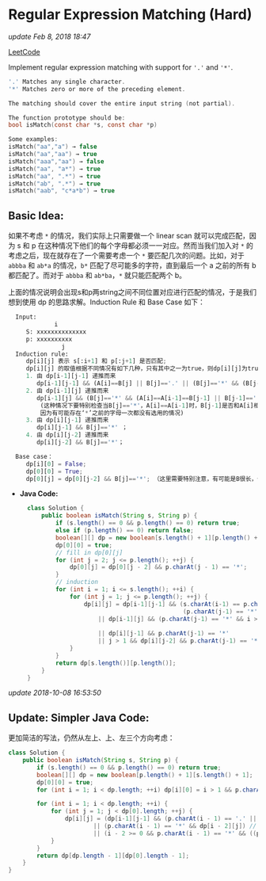 # Regular Expression Matching \(Hard\)

_update Feb 8, 2018 18:47_

[LeetCode](https://leetcode.com/problems/regular-expression-matching/description/)

Implement regular expression matching with support for `'.'` and `'*'`.

```c
'.' Matches any single character.
'*' Matches zero or more of the preceding element.

The matching should cover the entire input string (not partial).

The function prototype should be:
bool isMatch(const char *s, const char *p)

Some examples:
isMatch("aa","a") → false
isMatch("aa","aa") → true
isMatch("aaa","aa") → false
isMatch("aa", "a*") → true
isMatch("aa", ".*") → true
isMatch("ab", ".*") → true
isMatch("aab", "c*a*b") → true
```

## Basic Idea:

如果不考虑 `*` 的情况，我们实际上只需要做一个 linear scan 就可以完成匹配，因为 s 和 p 在这种情况下他们的每个字母都必须一一对应。然而当我们加入对 `*` 的考虑之后，现在就存在了一个需要考虑一个 `*` 要匹配几次的问题。比如，对于 `abbba` 和 `ab*a` 的情况，`b*` 匹配了尽可能多的字符，直到最后一个 a 之前的所有 b 都匹配了。而对于 `abbba` 和 `ab*ba`，`*` 就只能匹配两个 b。

上面的情况说明会出现s和p两string之间不同位置对应进行匹配的情况，于是我们想到使用 dp 的思路求解。Induction Rule 和 Base Case 如下：

```python
  Input:
             i
     S: xxxxxxxxxxxxxx
     p: xxxxxxxxxx
               j
  Induction rule:
     dp[i][j] 表示 s[:i+1] 和 p[:j+1] 是否匹配;
     dp[i][j] 的取值根据不同情况有如下几种，只有其中之一为true，则dp[i][j]为true：
     1. 由 dp[i-1][j-1] 递推而来
        dp[i-1][j-1] && (A[i]==B[j] || B[j]=='.' || (B[j]=='*' && (B[j-1]=='.' || B[j-1]==A[i])))；
     2. 由 dp[i-1][j] 递推而来
        dp[i-1][j] && (B[j]=='*' && (A[i]==A[i-1]==B[j-1] || B[j-1]=='.'))；
         (这种情况下要特别检查当B[j]=='*'，A[i]==A[i-1]时，B[j-1]是否和A[i]相等，
         因为有可能存在‘*’之前的字母一次都没有选用的情况)
     3. 由 dp[i][j-1] 递推而来
        dp[i][j-1] && B[j]=='*' ；
     4. 由 dp[i][j-2] 递推而来
        dp[i][j-2] && B[j]=='*'；

  Base case：
     dp[i][0] = False;
     dp[0][0] = True;
     dp[0][j] = dp[0][j-2] && B[j]=='*'; （这里需要特别注意，有可能是B很长，但都是 '*'，一次都没选用）
```

* **Java Code:**

  ```java
    class Solution {
        public boolean isMatch(String s, String p) {
            if (s.length() == 0 && p.length() == 0) return true;
            else if (p.length() == 0) return false;
            boolean[][] dp = new boolean[s.length() + 1][p.length() + 1];
            dp[0][0] = true;
            // fill in dp[0][j]
            for (int j = 2; j <= p.length(); ++j) {
                dp[0][j] = dp[0][j - 2] && p.charAt(j - 1) == '*';
            }
            // induction
            for (int i = 1; i <= s.length(); ++i) {
                for (int j = 1; j <= p.length(); ++j) {
                    dp[i][j] = dp[i-1][j-1] && (s.charAt(i-1) == p.charAt(j-1) || p.charAt(j-1) == '.' ||
                                                (p.charAt(j-1) == '*' && (p.charAt(j-2) == '.' || s.charAt(i-1) == p.charAt(j-2))))
                        || dp[i-1][j] && (p.charAt(j-1) == '*' && i > 1 && (s.charAt(i-1) == s.charAt(i-2) &&
                                                                            s.charAt(i-1) == p.charAt(j-2) || p.charAt(j-2) == '.'))
                        || dp[i][j-1] && p.charAt(j-1) == '*'
                        || j > 1 && dp[i][j-2] && p.charAt(j-1) == '*';
                }
            }
            return dp[s.length()][p.length()];
        }
    }
  ```

_update 2018-10-08 16:53:50_

## Update: Simpler Java Code:

更加简洁的写法，仍然从左上、上、左三个方向考虑：

```java
class Solution {
    public boolean isMatch(String s, String p) {
        if (s.length() == 0 && p.length() == 0) return true;
        boolean[][] dp = new boolean[p.length() + 1][s.length() + 1];
        dp[0][0] = true;
        for (int i = 1; i < dp.length; ++i) dp[i][0] = i > 1 && p.charAt(i - 1) == '*' && dp[i - 2][0];

        for (int i = 1; i < dp.length; ++i) {
            for (int j = 1; j < dp[0].length; ++j) {
                dp[i][j] = (dp[i-1][j-1] && (p.charAt(i - 1) == '.' || p.charAt(i - 1) == s.charAt(j - 1))) // 左上角匹配
                        || (p.charAt(i - 1) == '*' && dp[i - 2][j]) // * 号往上匹配
                        || (i - 2 >= 0 && p.charAt(i - 1) == '*' && ((p.charAt(i - 2) == '.' || p.charAt(i - 2) == s.charAt(j - 1)) && dp[i][j - 1])); // * 号往左匹配
            }
        }
        return dp[dp.length - 1][dp[0].length - 1];
    }
}
```

